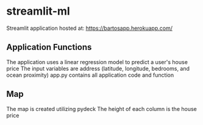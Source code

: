 # streamlit-ml
Streamlit application hosted at: https://bartosapp.herokuapp.com/

## Application Functions
The application uses a linear regression model to predict a user's house price
The input variables are address (latitude, longitude, bedrooms, and ocean proximity)
app.py contains all application code and function

## Map
The map is created utilizing pydeck
The height of each column is the house price
